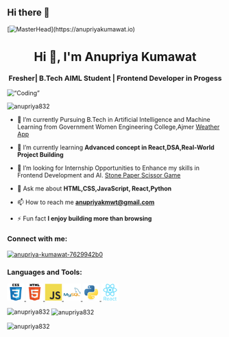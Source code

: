 ## Hi there 👋

[![MasterHead](https://1.bp.blogspot.com/-7A4WynwLsM...)](https://anupriyakumawat.io)

<h1 align="center">Hi 👋, I'm Anupriya Kumawat</h1>
<h3 align="center">Fresher| B.Tech AIML Student | Frontend Developer in Progess</h3>
<img align=“right” alt = “Coding” width=“400” src=“https://faun.pub/top-3-online-code-editors-you-must-check-out-as-a-web-developer-c5301e3884f4”>

<p align="left"> <img src="https://komarev.com/ghpvc/?username=anupriya832&label=Profile%20views&color=0e75b6&style=flat" alt="anupriya832" /> </p>

- 🔭 I’m currently Pursuing B.Tech in Artificial Intelligence and Machine Learning from Government Women Engineering College,Ajmer [Weather App](https://anupriya832.github.io/weather-app/)

- 🌱 I’m currently learning **Advanced concept in React,DSA,Real-World Project Building**

- 👯 I’m looking for Internship Opportunities to Enhance my skills in Frontend Development and AI. [Stone Paper Scissor Game](https://anupriya832.github.io/demo/)

- 💬 Ask me about **HTML,CSS,JavaScript, React,Python**

- 📫 How to reach me **anupriyakmwt@gmail.com**

- ⚡ Fun fact **I enjoy building more than browsing**

<h3 align="left">Connect with me:</h3>
<p align="left">
<a href="https://linkedin.com/in/anupriya-kumawat-7629942b0" target="blank"><img align="center" src="https://raw.githubusercontent.com/rahuldkjain/github-profile-readme-generator/master/src/images/icons/Social/linked-in-alt.svg" alt="anupriya-kumawat-7629942b0" height="30" width="40" /></a>
</p>

<h3 align="left">Languages and Tools:</h3>
<p align="left"> <a href="https://www.w3schools.com/css/" target="_blank" rel="noreferrer"> <img src="https://raw.githubusercontent.com/devicons/devicon/master/icons/css3/css3-original-wordmark.svg" alt="css3" width="40" height="40"/> </a> <a href="https://www.w3.org/html/" target="_blank" rel="noreferrer"> <img src="https://raw.githubusercontent.com/devicons/devicon/master/icons/html5/html5-original-wordmark.svg" alt="html5" width="40" height="40"/> </a> <a href="https://developer.mozilla.org/en-US/docs/Web/JavaScript" target="_blank" rel="noreferrer"> <img src="https://raw.githubusercontent.com/devicons/devicon/master/icons/javascript/javascript-original.svg" alt="javascript" width="40" height="40"/> </a> <a href="https://www.mysql.com/" target="_blank" rel="noreferrer"> <img src="https://raw.githubusercontent.com/devicons/devicon/master/icons/mysql/mysql-original-wordmark.svg" alt="mysql" width="40" height="40"/> </a> <a href="https://www.python.org" target="_blank" rel="noreferrer"> <img src="https://raw.githubusercontent.com/devicons/devicon/master/icons/python/python-original.svg" alt="python" width="40" height="40"/> </a> <a href="https://reactjs.org/" target="_blank" rel="noreferrer"> <img src="https://raw.githubusercontent.com/devicons/devicon/master/icons/react/react-original-wordmark.svg" alt="react" width="40" height="40"/> </a> </p>

<p><img align="left" src="https://github-readme-stats.vercel.app/api/top-langs?username=anupriya832&show_icons=true&locale=en&layout=compact" alt="anupriya832" /></p>

<p>&nbsp;<img align="center" src="https://github-readme-stats.vercel.app/api?username=anupriya832&show_icons=true&locale=en" alt="anupriya832" /></p>

<p><img align="center" src="https://github-readme-streak-stats.herokuapp.com/?user=anupriya832&" alt="anupriya832" /></p>


